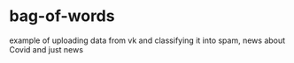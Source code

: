 # bag-of-words
example of uploading data from vk and classifying it into spam, news about Covid and just news
